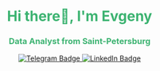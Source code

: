 <div id="header" align="center" style="color: #3CB371;">  
	<h1> Hi there👋, I'm Evgeny</h1>  
	<h3> Data Analyst from Saint-Petersburg </h3>  
	  
<a href="https://t.me/snakeks" target="_blank">  
		<img src="https://img.shields.io/badge/Telegram-26A5E4?style=flat&logo=telegram&logoColor=white" alt="Telegram Badge"/>  
	</a>  

<a href="https://www.linkedin.com/in/snakeks" target="_blank">  
		<img src="https://img.shields.io/badge/LinkedIn-0A66C2?style=flat&logo=linkedin&logoColor=white" alt="LinkedIn Badge"/>  
	</a>  
</div>

<!--
**snakeks/snakeks** is a ✨ _special_ ✨ repository because its `README.md` (this file) appears on your GitHub profile.

Here are some ideas to get you started:

- 🔭 I’m currently working on ...
- 🌱 I’m currently learning ...
- 👯 I’m looking to collaborate on ...
- 🤔 I’m looking for help with ...
- 💬 Ask me about ...
- 📫 How to reach me: ...
- 😄 Pronouns: ...
- ⚡ Fun fact: ...
-->
